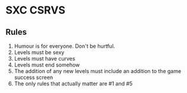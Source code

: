 # SXC CSRVS

## Rules

1. Humour is for everyone. Don't be hurtful.
2. Levels must be sexy
3. Levels must have curves 
4. Levels must end somehow
5. The addition of any new levels must include an addition to the game success screen 
5. The only rules that actually matter are #1 and #5 
